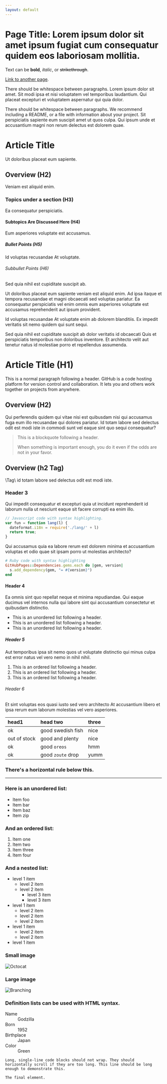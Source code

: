 ```yaml
---
layout: default
---
```


<h1 class="title2w">Page Title: Lorem ipsum dolor sit amet ipsum fugiat cum consequatur quidem eos laboriosam mollitia.</h1>

Text can be **bold**, _italic_, or ~~strikethrough~~.

[Link to another page](./another-page.html).

There should be whitespace between paragraphs. Lorem ipsum dolor sit amet. Sit modi ipsa et nisi voluptatem vel temporibus laudantium. Qui placeat excepturi et voluptatem aspernatur qui quia dolor.

There should be whitespace between paragraphs. We recommend including a README, or a file with information about your project. Sit perspiciatis sapiente eum suscipit amet ut quos culpa. Qui ipsum unde et accusantium magni non rerum delectus est dolorem quae.

# Article Title
Ut doloribus placeat eum sapiente.

## Overview (H2)
Veniam est aliquid enim.

### Topics under a section (H3)
Ea consequatur perspiciatis.

#### Subtopics Are Discussed Here (H4)
Eum asperiores voluptate est accusamus.

##### Bullet Points (H5)
Id voluptas recusandae At voluptate.

###### Subbullet Points (H6)
Sed quia nihil est cupiditate suscipit ab.

Ut doloribus placeat eum sapiente veniam est aliquid enim. Ad ipsa itaque et tempora recusandae et magni obcaecati sed voluptas pariatur. Ea consequatur perspiciatis vel enim omnis eum asperiores voluptate est accusamus reprehenderit aut ipsum provident. 

Id voluptas recusandae At voluptate enim ab dolorem blanditiis. Ex impedit veritatis sit nemo quidem qui sunt sequi.

Sed quia nihil est cupiditate suscipit ab dolor veritatis id obcaecati Quis et perspiciatis temporibus non doloribus inventore. Et architecto velit aut tenetur natus id molestiae porro et repellendus assumenda.


# Article Title (H1)

This is a normal paragraph following a header. GitHub is a code hosting platform for version control and collaboration. It lets you and others work together on projects from anywhere.

## Overview (H2)

Qui perferendis quidem qui vitae nisi est quibusdam nisi qui accusamus fuga eum illo recusandae qui dolores pariatur. Id totam labore sed delectus odit est modi iste in commodi sunt vel eaque sint quo sequi consequatur?

> This is a blockquote following a header.
>
> When something is important enough, you do it even if the odds are not in your favor.

<h2>Overview (h2 Tag)</h2>
\<h2\>Tag\</h2\> id totam labore sed delectus odit est modi iste.

### Header 3

Qui impedit consequatur et excepturi quia ut incidunt reprehenderit id laborum nulla ut nesciunt eaque sit facere corrupti ea enim illo.

```js
// Javascript code with syntax highlighting.
var fun = function lang(l) {
  dateformat.i18n = require('./lang/' + l)
  return true;
}
```

Qui accusamus quia ea labore rerum est dolorem minima et accusantium voluptas et odio quae sit ipsam porro ut molestias architecto?

```ruby
# Ruby code with syntax highlighting
GitHubPages::Dependencies.gems.each do |gem, version|
  s.add_dependency(gem, "= #{version}")
end
```

#### Header 4

Ea omnis sint quo repellat neque et minima repudiandae. Qui eaque ducimus vel internos nulla qui labore sint qui accusantium consectetur et quibusdam distinctio.

*   This is an unordered list following a header.
*   This is an unordered list following a header.
*   This is an unordered list following a header.

##### Header 5

Aut temporibus ipsa sit nemo quos ut voluptate distinctio qui minus culpa est error natus vel vero nemo in nihil nihil.

1.  This is an ordered list following a header.
2.  This is an ordered list following a header.
3.  This is an ordered list following a header.

###### Header 6

Et sint voluptas eos quasi iusto sed vero architecto At accusantium libero et ipsa rerum eum laborum molestias vel vero asperiores.

| head1        | head two          | three |
|:-------------|:------------------|:------|
| ok           | good swedish fish | nice  |
| out of stock | good and plenty   | nice  |
| ok           | good `oreos`      | hmm   |
| ok           | good `zoute` drop | yumm  |

### There's a horizontal rule below this.

* * *

### Here is an unordered list:

*   Item foo
*   Item bar
*   Item baz
*   Item zip

### And an ordered list:

1.  Item one
1.  Item two
1.  Item three
1.  Item four

### And a nested list:

- level 1 item
  - level 2 item
  - level 2 item
    - level 3 item
    - level 3 item
- level 1 item
  - level 2 item
  - level 2 item
  - level 2 item
- level 1 item
  - level 2 item
  - level 2 item
- level 1 item

### Small image

![Octocat](https://github.githubassets.com/images/icons/emoji/octocat.png)

### Large image

![Branching](https://guides.github.com/activities/hello-world/branching.png)


### Definition lists can be used with HTML syntax.

<dl>
<dt>Name</dt>
<dd>Godzilla</dd>
<dt>Born</dt>
<dd>1952</dd>
<dt>Birthplace</dt>
<dd>Japan</dd>
<dt>Color</dt>
<dd>Green</dd>
</dl>

```
Long, single-line code blocks should not wrap. They should horizontally scroll if they are too long. This line should be long enough to demonstrate this.
```

```
The final element.
```
